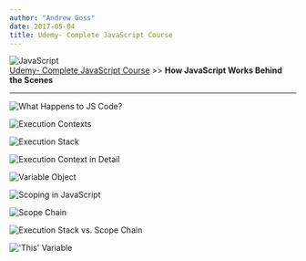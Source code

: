 ```yaml
---
author: "Andrew Goss"
date: 2017-05-04
title: Udemy- Complete JavaScript Course
---
```

![JavaScript](/img/post/javascript.png "JavaScript")<br>
<a href="/2017/udemy--complete-javascript-course/">Udemy- Complete JavaScript Course</a> >> <b>How JavaScript Works Behind the Scenes</b>
<hr>

![What Happens to JS Code?](/img/2017/udemy--complete-javascript-course/js_code_what_happens.png "What Happens to JS Code?")

![Execution Contexts](/img/2017/udemy--complete-javascript-course/execution_contexts.png "Execution Contexts")

![Execution Stack](/img/2017/udemy--complete-javascript-course/execution_stack.png "Execution Stack")

![Execution Context in Detail](/img/2017/udemy--complete-javascript-course/execution_context_detail.png "Execution Context in Detail")

![Variable Object](/img/2017/udemy--complete-javascript-course/variable_object.png "Variable Object")

![Scoping in JavaScript](/img/2017/udemy--complete-javascript-course/js_scoping.png "Scoping in JavaScript")

![Scope Chain](/img/2017/udemy--complete-javascript-course/scope_chain.png "Scope Chain")

![Execution Stack vs. Scope Chain](/img/2017/udemy--complete-javascript-course/scope_chain.png "Execution Stack vs. Scope Chain")

!['This' Variable](/img/2017/udemy--complete-javascript-course/this_variable.png "'This' Variable")